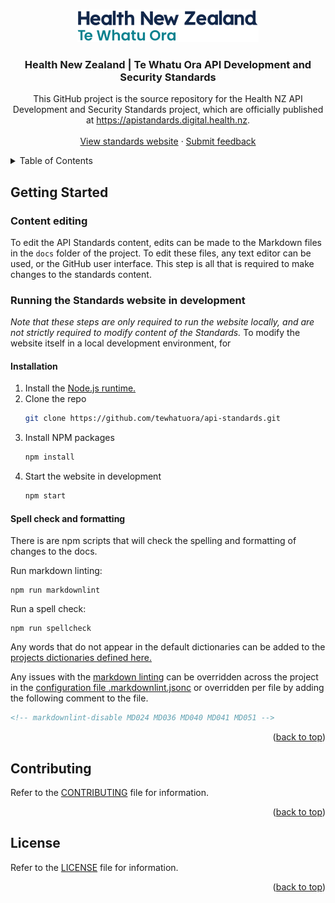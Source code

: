 <a name="readme-top"></a>

<!-- PROJECT LOGO -->
<br />
<div align="center">
  <a href="https://github.com/tewhatuora/api-standards">
    <picture>
      <source media="(prefers-color-scheme: dark)" srcset="./static/img/two-dark-theme-logo.svg">
      <img alt="Health New Zealand Te Whatu Ora Logo" src="./static/img/two.svg">
    </picture>
  </a>

  <h3 align="center">Health New Zealand | Te Whatu Ora API Development and Security Standards</h3>

  <p align="center">
    This GitHub project is the source repository for the Health NZ API Development and Security Standards project, which are officially published at <a href="https://apistandards.digital.health.nz">https://apistandards.digital.health.nz</a>.
    <br />
    <br />
    <a href="https://apistandards.digital.health.nz">View standards website</a>
    ·
    <a href="https://github.com/tewhatuora/api-standards/issues">Submit feedback</a>
  </p>
</div>

<!-- TABLE OF CONTENTS -->
<details>
  <summary>Table of Contents</summary>
  <ol>
    <li>
      <a href="#getting-started">Getting Started</a>
      <ul>
        <li><a href="#installation">Installation</a></li>
      </ul>
    </li>
    <li><a href="#contributing">Contributing</a></li>
    <li><a href="#license">License</a></li>
  </ol>
</details>

<!-- GETTING STARTED -->

## Getting Started

### Content editing

To edit the API Standards content, edits can be made to the Markdown files in the `docs` folder of the project. To edit these files, any text editor can be used, or the GitHub user interface. This step is all that is required to make changes to the standards content.

### Running the Standards website in development

_Note that these steps are only required to run the website locally, and are not strictly required to modify content of the Standards._
To modify the website itself in a local development environment, for

#### Installation

1. Install the [Node.js runtime.](https://nodejs.org/en/download)
2. Clone the repo
   ```sh
   git clone https://github.com/tewhatuora/api-standards.git
   ```
3. Install NPM packages
   ```sh
   npm install
   ```
4. Start the website in development
   ```sh
   npm start
   ```

#### Spell check and formatting

There is are npm scripts that will check the spelling and formatting of changes to the docs.

Run markdown linting:
```
npm run markdownlint
```

Run a spell check:
```
npm run spellcheck
```

Any words that do not appear in the default dictionaries can be added to the [projects dictionaries defined here.](/dictionaries)

Any issues with the [markdown linting](https://github.com/DavidAnson/markdownlint) can be overridden across the project in the [configuration file .markdownlint.jsonc](.markdownlint.jsonc) or overridden per file by adding the following comment to the file.

```html
<!-- markdownlint-disable MD024 MD036 MD040 MD041 MD051 -->
```

<p align="right">(<a href="#readme-top">back to top</a>)</p>

<!-- CONTRIBUTING -->

## Contributing

Refer to the [CONTRIBUTING](./CONTRIBUTING.md) file for information.

<p align="right">(<a href="#readme-top">back to top</a>)</p>

<!-- LICENSE -->

## License

Refer to the [LICENSE](./LICENSE.md) file for information.

<p align="right">(<a href="#readme-top">back to top</a>)</p>
